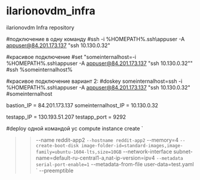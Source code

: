 # ilarionovdm_infra
ilarionovdm Infra repository

#подключение в одну команду
#ssh -i %HOMEPATH%\.ssh\appuser -A appuser@84.201.173.137 "ssh 10.130.0.32"

#красивое подключение
#set "someinternalhost=-i %HOMEPATH%\.ssh\appuser -A appuser@84.201.173.137 "ssh 10.130.0.32""
#ssh %someinternalhost%

#красивое подключение вариант 2:
#doskey someinternalhost=ssh -i %HOMEPATH%\.ssh\appuser -A appuser@84.201.173.137 "ssh 10.130.0.32"
#someinternalhost

bastion_IP = 84.201.173.137
someinternalhost_IP = 10.130.0.32

testapp_IP = 130.193.51.207
testapp_port = 9292

#deploy одной командой
 yc compute instance create `
>>  --name reddit-app2 `
>>  --hostname reddit-app2 `
>>  --memory=4 `
>>  --create-boot-disk image-folder-id=standard-images,image-family=ubuntu-1604-lts,size=10GB `
>>  --network-interface subnet-name=default-ru-central1-a,nat-ip-version=ipv4 `
>>  --metadata serial-port-enable=1 `
>>  --metadata-from-file user-data=test.yaml `
>>  --preemptible
